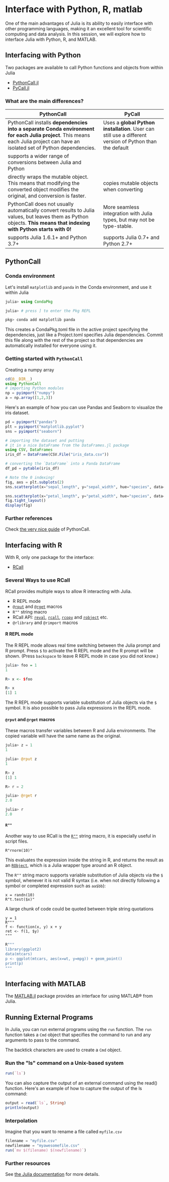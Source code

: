 # Interface with Python, R, matlab
One of the main advantages of Julia is its ability to easily interface with other programming languages, making it an excellent tool for scientific computing and data analysis. In this session, we will explore how to interface Julia with Python, R, and MATLAB.

## Interfacing with Python

Two packages are available to call Python functions and objects from within Julia
- [PythonCall.jl](https://github.com/cjdoris/PythonCall.jl)
- [PyCall.jl](https://github.com/JuliaPy/PyCall.jl)

### What are the main differences?

|PythonCall | PyCall
|-|-|
PythonCall installs **dependencies into a separate Conda environment for each Julia project**. This means each Julia project can have an isolated set of Python dependencies. | Uses a **global Python installation**. User can still use a different version of Python than the default
supports a wider range of conversions between Julia and Python | 
directly wraps the mutable object. This means that modifying the converted object modifies the original, and conversion is faster. | copies mutable objects when converting
PythonCall does not usually automatically convert results to Julia values, but leaves them as Python objects. **This means that indexing with Python starts with 0!**| More seamless integration with Julia types, but may not be type-stable.
supports Julia 1.6.1+ and Python 3.7+ | supports Julia 0.7+ and Python 2.7+

## PythonCall

### Conda environment
Let's install `matplotlib` and `panda` in the Conda environment, and use it within Julia
```julia
julia> using CondaPkg

julia> # press ] to enter the Pkg REPL

pkg> conda add matplotlib panda
```
This creates a CondaPkg.toml file in the active project specifying the dependencies, just like a Project.toml specifies Julia dependencies. Commit this file along with the rest of the project so that dependencies are automatically installed for everyone using it.

### Getting started with `PythonCall`

Creating a numpy array
```julia
cd(@__DIR__)
using PythonCall
# importing Python modules
np = pyimport("numpy")
a = np.array([1,2,3])
```

Here's an example of how you can use Pandas and Seaborn to visualize the iris dataset.

```julia
pd = pyimport("pandas")
plt = pyimport("matplotlib.pyplot")
sns = pyimport("seaborn")

# importing the dataset and putting 
# it in a nice DataFrame from the DataFrames.jl package
using CSV, DataFrames
iris_df = DataFrame(CSV.File("iris_data.csv"))

# converting the `DataFrame` into a Panda DataFrame
df_pd = pytable(iris_df)

# Note the 0 indexing!
fig, axs = plt.subplots(2)
sns.scatterplot(x="sepal_length", y="sepal_width", hue="species", data=df_pd, ax=axs[0])

sns.scatterplot(x="petal_length", y="petal_width", hue="species", data=df_pd, ax=axs[1])
fig.tight_layout()
display(fig)
```

### Further references
Check [the very nice guide](https://cjdoris.github.io/PythonCall.jl/stable/pythoncall/) of PythonCall.

## Interfacing with R

With R, only one package for the interface:
- [RCall]()


### Several Ways to use RCall

RCall provides multiple ways to allow R interacting with Julia. 

- R REPL mode
- [`@rput`](@ref) and [`@rget`](@ref) macros
- `R""` string macro
- RCall API: [`reval`](@ref), [`rcall`](@ref), [`rcopy`](@ref) and [`robject`](@ref) etc.
- `@rlibrary` and `@rimport` macros



#### R REPL mode
The R REPL mode allows real time switching between the Julia prompt and R prompt. Press `$` to activate the R REPL mode and the R prompt will be shown. (Press `backspace` to leave R REPL mode in case you did not know.)

```r
julia> foo = 1
1

R> x <- $foo

R> x
[1] 1
```

The R REPL mode supports variable substitution of Julia objects via the `$` symbol. It is also possible to pass Julia expressions in the REPL mode.


#### `@rput` and `@rget` macros

These macros transfer variables between R and Julia environments. The copied variable will have the same name as the original.

```julia
julia> z = 1
1

julia> @rput z
1

R> z
[1] 1

R> r = 2

julia> @rget r
2.0

julia> r
2.0
```


#### `R""`

Another way to use RCall is the [`R""`](@ref) string macro, it is especially useful in script files.

```@repl 1
R"rnorm(10)"
```

This evaluates the expression inside the string in R, and returns the result as an [`RObject`](@ref), which is a Julia wrapper type around an R object.

The `R""` string macro supports variable substitution of Julia objects via the `$` symbol, whenever it is not valid R syntax (i.e. when not directly following a symbol or completed expression such as `aa$bb`):

```@repl 1
x = randn(10)
R"t.test($x)"
```

A large chunk of code could be quoted between triple string quotations

```@repl 1
y = 1
R"""
f <- function(x, y) x + y
ret <- f(1, $y)
"""
```

```julia
R"""
library(ggplot2)
data(mtcars)
p <- ggplot(mtcars, aes(x=wt, y=mpg)) + geom_point()
print(p)
"""
```

## Interfacing with MATLAB

The [MATLAB.jl](https://github.com/juliamatlab/MATLAB.jl) package provides an interface for using MATLAB® from Julia. 

## Running External Programs
In Julia, you can run external programs using the `run` function. The `run` function takes a `Cmd` object that specifies the command to run and any arguments to pass to the command. 

The backtick characters are used to create a `Cmd` object.

### Run the "ls" command on a Unix-based system
```julia
run(`ls`)
```

You can also capture the output of an external command using the read() function. Here's an example of how to capture the output of the ls command:

```julia
output = read(`ls`, String)
println(output)
```

### Interpolation
Imagine that you want to rename a file called `myfile.csv`
```julia
filename = "myfile.csv"
newfilename = "myawesomefile.csv"
run(`mv $(filename) $(newfilename)`)
```

### Further resources
See [the Julia documentation](https://docs.julialang.org/en/v1/manual/running-external-programs/) for more details.